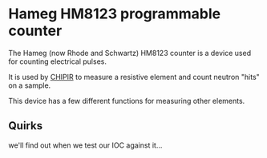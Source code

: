 # Hameg HM8123 programmable counter

The Hameg (now Rhode and Schwartz) HM8123 counter is a device used for counting electrical pulses. 

It is used by [CHIPIR](/processes/instrument_details/CHIPIR-Instrument-Details) to measure a resistive element and count neutron "hits" on a sample. 

This device has a few different functions for measuring other elements. 

## Quirks
we'll find out when we test our IOC against it... 